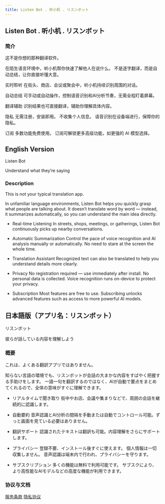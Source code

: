 ```yaml
---
title: Listen Bot . 听小机 . リスンボット
---
```


## Listen Bot . 听小机 . リスンボット
### 简介
这不是你想的那种翻译软件。

在陌生语言环境中，听小机帮你快速了解他人在说什么。
不是逐字翻译，而是自动总结，让你直接听懂大意。

实时聆听
在街头、商店、会议或聚会中，听小机持续识别周围的对话。

自动总结
可手动或自动操作，控制语音识别和AI分析节奏，无需全程盯着屏幕。

翻译辅助
识别结果也可直接翻译，辅助你理解具体内容。

隐私
无需注册，安装即用。
不收集个人信息。
语音识别在设备端进行，保障你的隐私。

订阅
多数功能免费使用。
订阅可解锁更多高级功能，如更强的 AI 模型选择。

## English Version
Listen Bot

Understand what they’re saying

### Description
This is not your typical translation app.

In unfamiliar language environments, Listen Bot helps you quickly grasp what people are talking about.
It doesn’t translate word by word — instead, it summarizes automatically, so you can understand the main idea directly.

- Real-time Listening
In streets, shops, meetings, or gatherings, Listen Bot continuously picks up nearby conversations.

- Automatic Summarization
Control the pace of voice recognition and AI analysis manually or automatically. No need to stare at the screen the whole time.

- Translation Assistant
Recognized text can also be translated to help you understand details more clearly.

- Privacy
No registration required — use immediately after install.
No personal data is collected.
Voice recognition runs on-device to protect your privacy.

- Subscription
Most features are free to use.
Subscribing unlocks advanced features such as access to more powerful AI models.

## 日本語版（アプリ名：リスンボット）
リスンボット

彼らが話している内容を理解しよう

### 概要
これは、よくある翻訳アプリではありません。

知らない言語の環境でも、リスンボットが会話の大まかな内容をすばやく把握する手助けをします。
一語一句を翻訳するのではなく、AIが自動で要点をまとめてくれるので、全体の意味がすぐに理解できます。

- リアルタイムで聞き取り
街中やお店、会議や集まりなどで、周囲の会話を継続的に認識します。

- 自動要約
音声認識とAI分析の間隔を手動または自動でコントロール可能。ずっと画面を見ている必要はありません。

- 翻訳サポート
認識されたテキストは翻訳も可能。内容理解をさらにサポートします。

- プライバシー
登録不要、インストール後すぐに使えます。
個人情報は一切収集しません。
音声認識は端末内で行われ、プライバシーを守ります。

- サブスクリプション
多くの機能は無料で利用可能です。
サブスクにより、より高性能なAIモデルなどの高度な機能が利用できます。

### 协议与文档
[服务条款](contract-info.md)
[隐私协议](private-info.md)